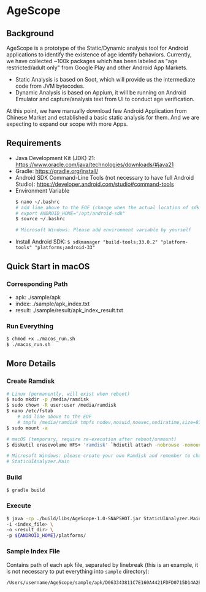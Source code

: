 # AgeScope

## Background

AgeScope is a prototype of the Static/Dynamic analysis tool for Android applications to identify the existence of age
identify behaviors. Currently, we have collected ~100k packages which has been labeled as "age restricted/adult only"
from Google Play and other Android App Markets.

- Static Analysis is based on Soot, which will provide us the intermediate code from JVM bytecodes.
- Dynamic Analysis is based on Appium, it will be running on Android Emulator and capture/analysis text from UI to
  conduct age verification.

At this point, we have manually download few Android Application from Chinese Market and established a basic static
analysis for them. And we are expecting to expand our scope with more Apps.

## Requirements

- Java Development Kit (JDK) 21: https://www.oracle.com/java/technologies/downloads/#java21
- Gradle: https://gradle.org/install/
- Android SDK Command-Line Tools (not necessary to have full Android
  Studio): https://developer.android.com/studio#command-tools
- Environment Variable
  ```bash
  $ nano ~/.bashrc
  # add line above to the EOF (change when the actual location of sdk is different)
  # export ANDROID_HOME="/opt/android-sdk"
  $ source ~/.bashrc
  
  # Microsoft Windows: Please add environment variable by yourself
  ```
- Install Android SDK: `$ sdkmanager "build-tools;33.0.2" "platform-tools" "platforms;android-33"`

## Quick Start in macOS

### Corresponding Path

- apk: ./sample/apk
- index: ./sample/apk_index.txt
- result: ./sample/result/apk_index_result.txt

### Run Everything

```bash
$ chmod +x ./macos_run.sh
$ ./macos_run.sh
```

## More Details

### Create Ramdisk

```bash
# Linux (permanently, will exist when reboot)
$ sudo mkdir -p /media/ramdisk
$ sudo chown -R user:user /media/ramdisk
$ nano /etc/fstab
    # add line above to the EOF
    # tmpfs /media/ramdisk tmpfs nodev,nosuid,noexec,nodiratime,size=8192M 0 0
$ sudo mount -a

# macOS (temporary, require re-execution after reboot/unmount)
$ diskutil erasevolume HFS+ 'ramdisk' `hdiutil attach -nobrowse -nomount ram://16777216`

# Microsoft Windows: please create your own Ramdisk and remember to change **ramdiskLocation** variable in 
# StaticUIAnalyzer.Main
```

### Build

```bash
$ gradle build
```

### Execute

```bash
$ java -cp ./build/libs/AgeScope-1.0-SNAPSHOT.jar StaticUIAnalyzer.Main \
-i <index_file> \
-o <result_dir> \
-p ${ANDROID_HOME}/platforms/
```

### Sample Index File

Contains path of each apk file, separated by linebreak (this is an example, it is not necessary to put everything into `sample` directory):

```
/Users/username/AgeScope/sample/apk/D063343811C7E160A4421FDFD0715D14A2EC9EE400777DD68F2E41CAAFF524EF.apk
```